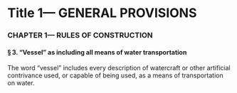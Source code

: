 
# Title 1— GENERAL PROVISIONS
### CHAPTER 1— RULES OF CONSTRUCTION
#### § 3. “Vessel” as including all means of water transportation

The word “vessel” includes every description of watercraft or other artificial contrivance used, or capable of being used, as a means of transportation on water.
